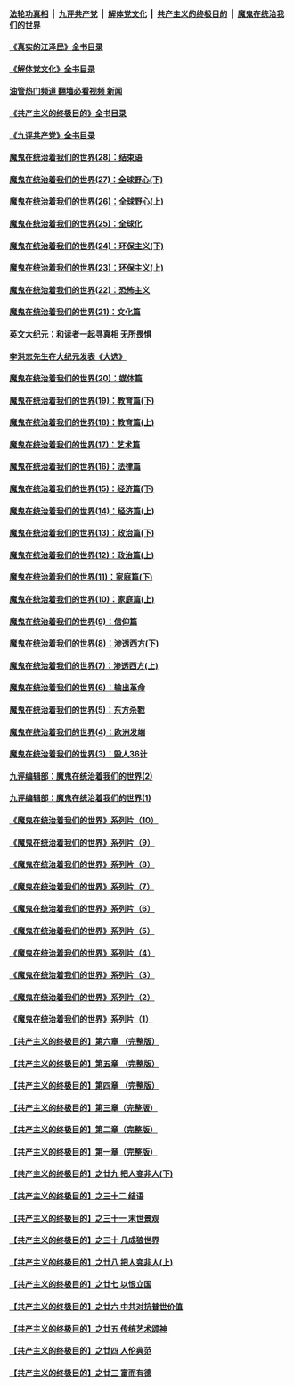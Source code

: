 ####  [法轮功真相](../../../../basic/blob/master/README.md?t=08190601) &nbsp;|&nbsp; [九评共产党](../../../../9ping.md/blob/master/README.md?t=08190601) &nbsp;|&nbsp; [解体党文化](../../../../jtdwh.md/blob/master/README.md?t=08190601)  &nbsp;|&nbsp; [共产主义的终极目的](../../../../gczydzjmd.md/blob/master/README.md?t=08190601) &nbsp;|&nbsp; [魔鬼在统治我们的世界](../../../../mgztzwmdsj.md/blob/master/README.md?t=08190601) 

#### [《真实的江泽民》全书目录](../pages/nsc422/n13721399.md?t=08190601) 

#### [《解体党文化》全书目录](../pages/nsc422/n13721157.md?t=08190601) 

#### [油管热门频道 翻墙必看视频 新闻](http://45.76.130.85:81/youtube.html?08190601)

#### [《共产主义的终极目的》全书目录](../pages/nsc422/n13721048.md?t=08190601) 

#### [《九评共产党》全书目录](../pages/nsc422/n13708085.md?t=08190601) 

#### [魔鬼在统治着我们的世界(28)：结束语](../pages/nsc422/n10936246.md?t=08190601) 

#### [魔鬼在统治着我们的世界(27)：全球野心(下)](../pages/nsc422/n10928319.md?t=08190601) 

#### [魔鬼在统治着我们的世界(26)：全球野心(上)](../pages/nsc422/n10900318.md?t=08190601) 

#### [魔鬼在统治着我们的世界(25)：全球化](../pages/nsc422/n10788205.md?t=08190601) 

#### [魔鬼在统治着我们的世界(24)：环保主义(下)](../pages/nsc422/n10695307.md?t=08190601) 

#### [魔鬼在统治着我们的世界(23)：环保主义(上)](../pages/nsc422/n10688613.md?t=08190601) 

#### [魔鬼在统治着我们的世界(22)：恐怖主义](../pages/nsc422/n10614727.md?t=08190601) 

#### [魔鬼在统治着我们的世界(21)：文化篇](../pages/nsc422/n10597706.md?t=08190601) 

#### [英文大纪元：和读者一起寻真相 无所畏惧](../pages/nsc422/n12542027.md?t=08190601) 

#### [李洪志先生在大纪元发表《大选》](../pages/nsc422/n12534746.md?t=08190601) 

#### [魔鬼在统治着我们的世界(20)：媒体篇](../pages/nsc422/n10586579.md?t=08190601) 

#### [魔鬼在统治着我们的世界(19)：教育篇(下)](../pages/nsc422/n10564808.md?t=08190601) 

#### [魔鬼在统治着我们的世界(18)：教育篇(上)](../pages/nsc422/n10526970.md?t=08190601) 

#### [魔鬼在统治着我们的世界(17)：艺术篇](../pages/nsc422/n10499093.md?t=08190601) 

#### [魔鬼在统治着我们的世界(16)：法律篇](../pages/nsc422/n10485969.md?t=08190601) 

#### [魔鬼在统治着我们的世界(15)：经济篇(下)](../pages/nsc422/n10469975.md?t=08190601) 

#### [魔鬼在统治着我们的世界(14)：经济篇(上)](../pages/nsc422/n10457370.md?t=08190601) 

#### [魔鬼在统治着我们的世界(13)：政治篇(下)](../pages/nsc422/n10448270.md?t=08190601) 

#### [魔鬼在统治着我们的世界(12)：政治篇(上)](../pages/nsc422/n10444576.md?t=08190601) 

#### [魔鬼在统治着我们的世界(11)：家庭篇(下)](../pages/nsc422/n10440961.md?t=08190601) 

#### [魔鬼在统治着我们的世界(10)：家庭篇(上)](../pages/nsc422/n10435448.md?t=08190601) 

#### [魔鬼在统治着我们的世界(9)：信仰篇](../pages/nsc422/n10432159.md?t=08190601) 

#### [魔鬼在统治着我们的世界(8)：渗透西方(下)](../pages/nsc422/n10429603.md?t=08190601) 

#### [魔鬼在统治着我们的世界(7)：渗透西方(上)](../pages/nsc422/n10426013.md?t=08190601) 

#### [魔鬼在统治着我们的世界(6)：输出革命](../pages/nsc422/n10421536.md?t=08190601) 

#### [魔鬼在统治着我们的世界(5)：东方杀戮](../pages/nsc422/n10417707.md?t=08190601) 

#### [魔鬼在统治着我们的世界(4)：欧洲发端](../pages/nsc422/n10414890.md?t=08190601) 

#### [魔鬼在统治着我们的世界(3)：毁人36计](../pages/nsc422/n10411583.md?t=08190601) 

#### [九评编辑部：魔鬼在统治着我们的世界(2)](../pages/nsc422/n10410036.md?t=08190601) 

#### [九评编辑部：魔鬼在统治着我们的世界(1)](../pages/nsc422/n10406825.md?t=08190601) 

#### [《魔鬼在统治着我们的世界》系列片（10）](../pages/nsc422/n12292670.md?t=08190601) 

#### [《魔鬼在统治着我们的世界》系列片（9）](../pages/nsc422/n12290859.md?t=08190601) 

#### [《魔鬼在统治着我们的世界》系列片（8）](../pages/nsc422/n12287445.md?t=08190601) 

#### [《魔鬼在统治着我们的世界》系列片（7）](../pages/nsc422/n12283425.md?t=08190601) 

#### [《魔鬼在统治着我们的世界》系列片（6）](../pages/nsc422/n12282314.md?t=08190601) 

#### [《魔鬼在统治着我们的世界》系列片（5）](../pages/nsc422/n12281419.md?t=08190601) 

#### [《魔鬼在统治着我们的世界》系列片（4）](../pages/nsc422/n12274024.md?t=08190601) 

#### [《魔鬼在统治着我们的世界》系列片（3）](../pages/nsc422/n12271322.md?t=08190601) 

#### [《魔鬼在统治着我们的世界》系列片（2）](../pages/nsc422/n12269049.md?t=08190601) 

#### [《魔鬼在统治着我们的世界》系列片（1）](../pages/nsc422/n12267575.md?t=08190601) 

#### [【共产主义的终极目的】第六章 （完整版）](../pages/nsc422/n11428913.md?t=08190601) 

#### [【共产主义的终极目的】第五章 （完整版）](../pages/nsc422/n11428912.md?t=08190601) 

#### [【共产主义的终极目的】第四章 （完整版）](../pages/nsc422/n11428907.md?t=08190601) 

#### [【共产主义的终极目的】第三章（完整版）](../pages/nsc422/n11428848.md?t=08190601) 

#### [【共产主义的终极目的】第二章（完整版）](../pages/nsc422/n11428831.md?t=08190601) 

#### [【共产主义的终极目的】第一章（完整版）](../pages/nsc422/n11417651.md?t=08190601) 

#### [【共产主义的终极目的】之廿九 把人变非人(下)](../pages/nsc422/n11344140.md?t=08190601) 

#### [【共产主义的终极目的】之三十二 结语](../pages/nsc422/n11360535.md?t=08190601) 

#### [【共产主义的终极目的】之三十一 末世景观](../pages/nsc422/n11351129.md?t=08190601) 

#### [【共产主义的终极目的】之三十 几成狼世界](../pages/nsc422/n11348280.md?t=08190601) 

#### [【共产主义的终极目的】之廿八 把人变非人(上)](../pages/nsc422/n11340492.md?t=08190601) 

#### [【共产主义的终极目的】之廿七 以恨立国](../pages/nsc422/n11336944.md?t=08190601) 

#### [【共产主义的终极目的】之廿六 中共对抗普世价值](../pages/nsc422/n11324785.md?t=08190601) 

#### [【共产主义的终极目的】之廿五 传统艺术颂神](../pages/nsc422/n11296396.md?t=08190601) 

#### [【共产主义的终极目的】之廿四 人伦典范](../pages/nsc422/n11296397.md?t=08190601) 

#### [【共产主义的终极目的】之廿三 富而有德](../pages/nsc422/n11283598.md?t=08190601) 

<img src='http://gfw-breaker.win/goodnews/indexes/nsc422.md' width='0px' height='0px'/>
